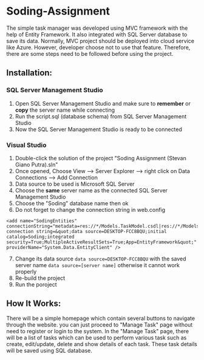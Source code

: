 # Soding-Assignment
The simple task manager was developed using MVC framework with the help of Entity Framework. It also integrated with SQL Server database to save its data. Normally, MVC project should be deployed into cloud service like Azure. However, developer choose not to use that feature. Therefore, there are some steps need to be followed before using the project.

## Installation:
### SQL Server Management Studio
1. Open SQL Server Management Studio and make sure to **remember** or **copy** the server name while connecting
2. Run the script.sql (database schema) from SQL Server Management Studio
3. Now the SQL Server Management Studio is ready to be connected

### Visual Studio
1. Double-click the solution of the project "Soding Assignment (Stevan Giano Putra).sln"
2. Once opened, Choose View --> Server Explorer --> right click on Data Connections --> Add Connection
3. Data source to be used is Microsoft SQL Server
4. Choose the **same** server name as the connected SQL Server Management Studio
5. Choose the "Soding" database name then ok
6. Do not forget to change the connection string in web.config
```
<add name="SodingEntities" connectionString="metadata=res://*/Models.TaskModel.csdl|res://*/Models.TaskModel.ssdl|res://*/Models.TaskModel.msl;provider=System.Data.SqlClient;provider connection string=&quot;data source=DESKTOP-FCC8BQU;initial catalog=Soding;integrated security=True;MultipleActiveResultSets=True;App=EntityFramework&quot;" providerName="System.Data.EntityClient" />
```
7. Change its data source `data source=DESKTOP-FCC8BQU` with the saved server name `data source=[server name]` otherwise it cannot work properly
8. Re-build the project
9. Run the poroject

## How It Works:
There will be a simple homepage which contain several buttons to navigate through the website. you can just proceed to "Manage Task" page without need to register or login to the system. In the "Manage Task" page, there will be a list of tasks which can be used to perform various task such as create, edit/update, delete and show details of each task. These task details will be saved using SQL database.
